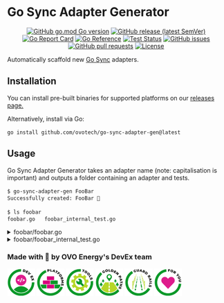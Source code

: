 # Go Sync Adapter Generator

<div align="center">

[![GitHub go.mod Go version](https://img.shields.io/github/go-mod/go-version/ovotech/go-sync-adapter-gen?label=go&logo=go)](go.mod)
[![GitHub release (latest SemVer)](https://img.shields.io/github/v/release/ovotech/go-sync-adapter-gen)](https://github.com/ovotech/go-sync-adapter-gen/releases)
[![Go Report Card](https://goreportcard.com/badge/github.com/ovotech/go-sync-adapter-gen?style=flat)](https://goreportcard.com/report/github.com/ovotech/go-sync-adapter-gen)
[![Go Reference](https://pkg.go.dev/badge/github.com/ovotech/go-sync-adapter-gen.svg)](https://pkg.go.dev/github.com/ovotech/go-sync-adapter-gen)
[![Test Status](https://github.com/ovotech/go-sync-adapter-gen/actions/workflows/test.yml/badge.svg)](https://github.com/ovotech/go-sync-adapter-gen/actions/workflows/test.yml)
[![GitHub issues](https://img.shields.io/github/issues/ovotech/go-sync-adapter-gen?style=flat)](https://github.com/ovotech/go-sync-adapter-gen/issues)
[![GitHub pull requests](https://img.shields.io/github/issues-pr/ovotech/go-sync-adapter-gen?label=pull+requests&style=flat)](https://github.com/ovotech/go-sync-adapter-gen/pull-requests)
[![License](https://img.shields.io/github/license/ovotech/go-sync-adapter-gen?style=flat)](/LICENSE)

</div>

Automatically scaffold new [Go Sync](https://github.com/ovotech/go-sync) adapters.

## Installation
You can install pre-built binaries for supported platforms on our [releases page.](https://github.com/ovotech/go-sync-adapter-gen/releases) 

Alternatively, install via Go:
```shell
go install github.com/ovotech/go-sync-adapter-gen@latest
```

## Usage
Go Sync Adapter Generator takes an adapter name (note: capitalisation is important) and outputs a folder containing
an adapter and tests. 

```shell
$ go-sync-adapter-gen FooBar
Successfully created: FooBar 🎉

$ ls foobar
foobar.go   foobar_internal_test.go
```

<details>
<summary>foobar/foobar.go</summary>

```go
package foobar

import (
	"context"
	"errors"
	"fmt"
	"github.com/ovotech/go-sync/pkg/ports"
)

// Ensure the adapter type fully satisfies the ports.Adapter interface.
var _ ports.Adapter = &FooBar{}

// ErrNotImplemented should be removed after implementation.
var ErrNotImplemented = errors.New("not_implemented")

type FooBar struct{}

// New instantiates a new adapter.
func New() *FooBar {
	return &FooBar{}
}

// Get a list of things.
func (f *FooBar) Get(_ context.Context) ([]string, error) {
	return nil, fmt.Errorf("foobar.get -> %w", ErrNotImplemented)
}

// Add things to your service.
func (f *FooBar) Add(_ context.Context, _ []string) error {
	return fmt.Errorf("foobar.add -> %w", ErrNotImplemented)
}

// Remove things from your service.
func (f *FooBar) Remove(_ context.Context, _ []string) error {
	return fmt.Errorf("foobar.remove -> %w", ErrNotImplemented)
}
```
</details>

<details>
<summary>foobar/foobar_internal_test.go</summary>

```go
package foobar

import (
	"context"
	"github.com/stretchr/testify/assert"
	"testing"
)

func TestNew(t *testing.T) {
	t.Parallel()
}

func TestFooBar_Get(t *testing.T) {
	t.Parallel()

	ctx := context.TODO()

	adapter := New()
	things, err := adapter.Get(ctx)

	assert.NoError(t, err)
	assert.ElementsMatch(t, things, []string{})
}

func TestFooBar_Add(t *testing.T) {
	t.Parallel()

	ctx := context.TODO()

	adapter := New()
	err := adapter.Add(ctx, []string{"foo"})

	assert.NoError(t, err)
}

func TestFooBar_Remove(t *testing.T) {
	t.Parallel()

	ctx := context.TODO()

	adapter := New()
	err := adapter.Remove(ctx, []string{"bar"})

	assert.NoError(t, err)
}
```

</details>

### Made with 💚 by OVO Energy's DevEx team

<div>

![DevEx](./assets/devex.png)
![Platforms](./assets/platforms.png)
![Tools](./assets/tools.png)
![Golden Paths](./assets/golden_paths.png)
![Guard Rails](./assets/guard_rails.png)
![For You](./assets/for_you.png)

</div>
